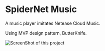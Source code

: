 # SpiderNet Music
A music player imitates Netease Cloud Music.

Using MVP design pattern, ButterKnife.

![ScreenShot of this project](https://github.com/piyell/NeteaseCloudMusic/blob/master/gif/screen.gif)